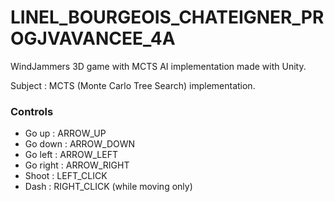# LINEL_BOURGEOIS_CHATEIGNER_PROGJVAVANCEE_4A

WindJammers 3D game with MCTS AI implementation made with Unity.

Subject : MCTS (Monte Carlo Tree Search) implementation.

### Controls
- Go up : ARROW_UP
- Go down : ARROW_DOWN
- Go left : ARROW_LEFT
- Go right : ARROW_RIGHT
- Shoot : LEFT_CLICK
- Dash : RIGHT_CLICK (while moving only)

